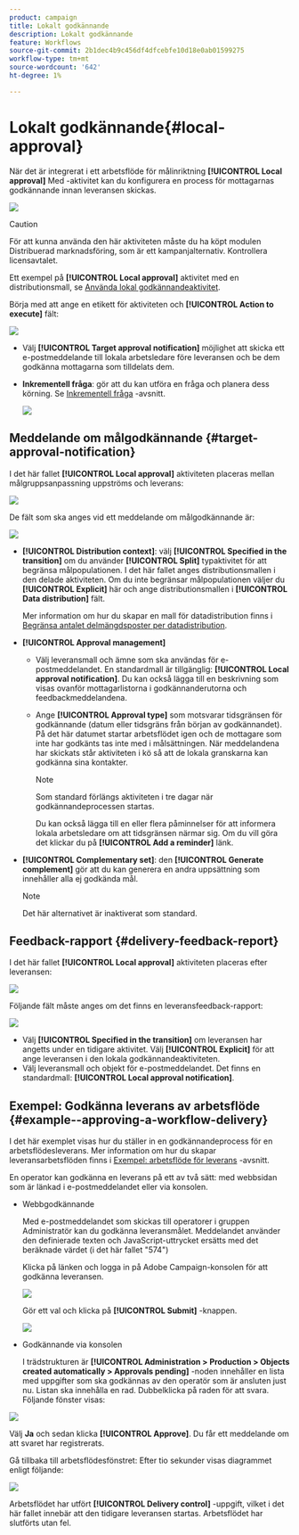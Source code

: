 ```yaml
---
product: campaign
title: Lokalt godkännande
description: Lokalt godkännande
feature: Workflows
source-git-commit: 2b1dec4b9c456df4dfcebfe10d18e0ab01599275
workflow-type: tm+mt
source-wordcount: '642'
ht-degree: 1%

---
```


# Lokalt godkännande{#local-approval}

När det är integrerat i ett arbetsflöde för målinriktning **[!UICONTROL Local approval]** Med -aktivitet kan du konfigurera en process för mottagarnas godkännande innan leveransen skickas.

![](assets/local_validation_0.png)

>[!CAUTION]
>
>För att kunna använda den här aktiviteten måste du ha köpt modulen Distribuerad marknadsföring, som är ett kampanjalternativ. Kontrollera licensavtalet.

Ett exempel på **[!UICONTROL Local approval]** aktivitet med en distributionsmall, se [Använda lokal godkännandeaktivitet](local-approval-activity.md).

Börja med att ange en etikett för aktiviteten och **[!UICONTROL Action to execute]** fält:

![](assets/local_validation_1.png)

* Välj **[!UICONTROL Target approval notification]** möjlighet att skicka ett e-postmeddelande till lokala arbetsledare före leveransen och be dem godkänna mottagarna som tilldelats dem.

* **Inkrementell fråga**: gör att du kan utföra en fråga och planera dess körning. Se [Inkrementell fråga](incremental-query.md) -avsnitt.

   ![](assets/local_validation_intro_3.png)

## Meddelande om målgodkännande {#target-approval-notification}

I det här fallet **[!UICONTROL Local approval]** aktiviteten placeras mellan målgruppsanpassning uppströms och leverans:

![](assets/local_validation_2.png)

De fält som ska anges vid ett meddelande om målgodkännande är:

![](assets/local_validation_3.png)

* **[!UICONTROL Distribution context]**: välj **[!UICONTROL Specified in the transition]** om du använder **[!UICONTROL Split]** typaktivitet för att begränsa målpopulationen. I det här fallet anges distributionsmallen i den delade aktiviteten. Om du inte begränsar målpopulationen väljer du **[!UICONTROL Explicit]** här och ange distributionsmallen i **[!UICONTROL Data distribution]** fält.

   Mer information om hur du skapar en mall för datadistribution finns i [Begränsa antalet delmängdsposter per datadistribution](split.md#limiting-the-number-of-subset-records-per-data-distribution).

* **[!UICONTROL Approval management]**

   * Välj leveransmall och ämne som ska användas för e-postmeddelandet. En standardmall är tillgänglig: **[!UICONTROL Local approval notification]**. Du kan också lägga till en beskrivning som visas ovanför mottagarlistorna i godkännanderutorna och feedbackmeddelandena.
   * Ange **[!UICONTROL Approval type]** som motsvarar tidsgränsen för godkännande (datum eller tidsgräns från början av godkännandet). På det här datumet startar arbetsflödet igen och de mottagare som inte har godkänts tas inte med i målsättningen. När meddelandena har skickats står aktiviteten i kö så att de lokala granskarna kan godkänna sina kontakter.

      >[!NOTE]
      >
      >Som standard förlängs aktiviteten i tre dagar när godkännandeprocessen startas.

      Du kan också lägga till en eller flera påminnelser för att informera lokala arbetsledare om att tidsgränsen närmar sig. Om du vill göra det klickar du på **[!UICONTROL Add a reminder]** länk.

* **[!UICONTROL Complementary set]**: den **[!UICONTROL Generate complement]** gör att du kan generera en andra uppsättning som innehåller alla ej godkända mål.

   >[!NOTE]
   >
   >Det här alternativet är inaktiverat som standard.

## Feedback-rapport {#delivery-feedback-report}

I det här fallet **[!UICONTROL Local approval]** aktiviteten placeras efter leveransen:

![](assets/local_validation_4.png)

Följande fält måste anges om det finns en leveransfeedback-rapport:

![](assets/local_validation_workflow_4.png)

* Välj **[!UICONTROL Specified in the transition]** om leveransen har angetts under en tidigare aktivitet. Välj **[!UICONTROL Explicit]** för att ange leveransen i den lokala godkännandeaktiviteten.
* Välj leveransmall och objekt för e-postmeddelandet. Det finns en standardmall: **[!UICONTROL Local approval notification]**.

## Exempel: Godkänna leverans av arbetsflöde {#example--approving-a-workflow-delivery}

I det här exemplet visas hur du ställer in en godkännandeprocess för en arbetsflödesleverans. Mer information om hur du skapar leveransarbetsflöden finns i [Exempel: arbetsflöde för leverans](delivery.md#example--delivery-workflow) -avsnitt.

En operator kan godkänna en leverans på ett av två sätt: med webbsidan som är länkad i e-postmeddelandet eller via konsolen.

* Webbgodkännande

   Med e-postmeddelandet som skickas till operatorer i gruppen Administratör kan du godkänna leveransmålet. Meddelandet använder den definierade texten och JavaScript-uttrycket ersätts med det beräknade värdet (i det här fallet &quot;574&quot;)

   Klicka på länken och logga in på Adobe Campaign-konsolen för att godkänna leveransen.

   ![](assets/new-workflow-valid-webaccess.png)

   Gör ett val och klicka på **[!UICONTROL Submit]** -knappen.

   ![](assets/new-workflow-valid-webaccess-confirm.png)

* Godkännande via konsolen

   I trädstrukturen är **[!UICONTROL Administration > Production > Objects created automatically > Approvals pending]** -noden innehåller en lista med uppgifter som ska godkännas av den operatör som är ansluten just nu. Listan ska innehålla en rad. Dubbelklicka på raden för att svara. Följande fönster visas:

![](assets/new-workflow-7.png)

Välj **Ja** och sedan klicka **[!UICONTROL Approve]**. Du får ett meddelande om att svaret har registrerats.

Gå tillbaka till arbetsflödesfönstret: Efter tio sekunder visas diagrammet enligt följande:

![](assets/new-workflow-8.png)

Arbetsflödet har utfört **[!UICONTROL Delivery control]** -uppgift, vilket i det här fallet innebär att den tidigare leveransen startas. Arbetsflödet har slutförts utan fel.
